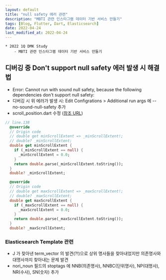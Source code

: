 ```yaml
---
layout: default
title: "null safety 에러 관련"
description: "MBTI 관련 인스타그램 데이터 기반 서비스 만들기"
tags: [Blog, Flutter, Dart, Elasticsearch]
date: 2022-04-24
last_modified_at: 2022-04-24
---
```

```
* 2022 1Q DMK Study
    - MBTI 관련 인스타그램 데이터 기반 서비스 만들기
```
## 디버깅 중 Don't support null safety 에러 발생 시 해결법
- Error: Cannot run with sound null safety, because the following dependencies don't support null safety:
- 디버깅 시 위 에러가 발생 시: Edit Configrations > Additional run args 에 --no-sound-null-safety 추가
- scroll_position.dart 수정 ([참조 URL](https://stackoverflow.com/questions/64822800/null-check-operator-used-on-a-null-value-carousel-flutter))
```dart
// line.138
  @override
  // Origin code
  // double get minScrollExtent => _minScrollExtent!;
  // double? _minScrollExtent;
  double get minScrollExtent {
    if (_minScrollExtent == null) {
      _minScrollExtent = 0.0;
    }
    return double.parse(_minScrollExtent.toString());
  }
  double? _minScrollExtent;

  @override
  // Origin code
  // double get maxScrollExtent => _maxScrollExtent!;
  // double? _maxScrollExtent;
  double get maxScrollExtent {
    if (_maxScrollExtent == null) {
      _maxScrollExtent = 0.0;
    }
    return double.parse(_maxScrollExtent.toString());
  }
  double? _maxScrollExtent;
```

### Elasticsearch Template 관련
- J 가 찾아낸 term_vector 의 발견(?!)으로 상위 명사들을 찾아내었지만 의존명사와 대명사까지 찾아내는 문제 발견
- nori_noun 필드의 stoptags 에 NNB(의존명사), NNBC(단위명사), NP(대명사), NR(수사), SN(숫자) 추가
